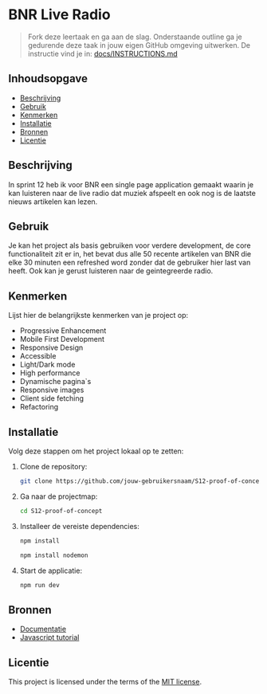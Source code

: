 # BNR Live Radio
> Fork deze leertaak en ga aan de slag. Onderstaande outline ga je gedurende deze taak in jouw eigen GitHub omgeving uitwerken. De instructie vind je in: [docs/INSTRUCTIONS.md](docs/INSTRUCTIONS.md)

## Inhoudsopgave
- [Beschrijving](#beschrijving)
- [Gebruik](#gebruik)
- [Kenmerken](#kenmerken)
- [Installatie](#installatie)
- [Bronnen](#bronnen)
- [Licentie](#licentie)

## Beschrijving
In sprint 12 heb ik voor BNR een single page application gemaakt waarin je kan luisteren naar de live radio dat muziek afspeelt en ook nog is de laatste nieuws artikelen kan lezen.

## Gebruik
Je kan het project als basis gebruiken voor verdere development, de core functionaliteit zit er in, het bevat dus alle 50 recente artikelen van BNR die elke 30 minuten een refreshed word zonder dat de gebruiker hier last van heeft.
Ook kan je gerust luisteren naar de geintegreerde radio.

## Kenmerken
Lijst hier de belangrijkste kenmerken van je project op:
- Progressive Enhancement
- Mobile First Development
- Responsive Design
- Accessible
- Light/Dark mode
- High performance
- Dynamische pagina`s
- Responsive images
- Client side fetching
- Refactoring

## Installatie
Volg deze stappen om het project lokaal op te zetten:
1. Clone de repository:
   ```bash
   git clone https://github.com/jouw-gebruikersnaam/S12-proof-of-concept.git
   ```
2. Ga naar de projectmap:
   ```bash
   cd S12-proof-of-concept
   ```
3. Installeer de vereiste dependencies:
   ```bash
   npm install
   ```
   ```bash
   npm install nodemon
   ```
   
4. Start de applicatie:
   ```bash
   npm run dev
   ```

## Bronnen
- [Documentatie](https://github.com/KaanKalmi/S12-proof-of-concept/wiki)
- [Javascript tutorial](https://learnjavascript.online/)

## Licentie
This project is licensed under the terms of the [MIT license](https://github.com/KaanKalmi/S12-proof-of-concept/blob/main/LICENSE).
